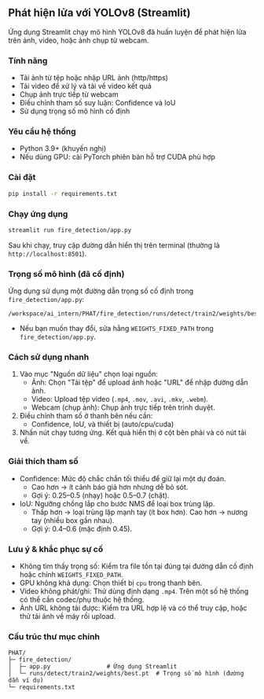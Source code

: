 ## Phát hiện lửa với YOLOv8 (Streamlit)

Ứng dụng Streamlit chạy mô hình YOLOv8 đã huấn luyện để phát hiện lửa trên ảnh, video, hoặc ảnh chụp từ webcam.

### Tính năng
- Tải ảnh từ tệp hoặc nhập URL ảnh (http/https)
- Tải video để xử lý và tải về video kết quả
- Chụp ảnh trực tiếp từ webcam
- Điều chỉnh tham số suy luận: Confidence và IoU
- Sử dụng trọng số mô hình cố định

### Yêu cầu hệ thống
- Python 3.9+ (khuyến nghị)
- Nếu dùng GPU: cài PyTorch phiên bản hỗ trợ CUDA phù hợp

### Cài đặt
```bash
pip install -r requirements.txt
```

### Chạy ứng dụng
```bash
streamlit run fire_detection/app.py
```
Sau khi chạy, truy cập đường dẫn hiển thị trên terminal (thường là `http://localhost:8501`).

### Trọng số mô hình (đã cố định)
Ứng dụng sử dụng một đường dẫn trọng số cố định trong `fire_detection/app.py`:
```
/workspace/ai_intern/PHAT/fire_detection/runs/detect/train2/weights/best.pt
```
- Nếu bạn muốn thay đổi, sửa hằng `WEIGHTS_FIXED_PATH` trong `fire_detection/app.py`.

### Cách sử dụng nhanh
1) Vào mục "Nguồn dữ liệu" chọn loại nguồn:
   - Ảnh: Chọn "Tải tệp" để upload ảnh hoặc "URL" để nhập đường dẫn ảnh.
   - Video: Upload tệp video (`.mp4`, `.mov`, `.avi`, `.mkv`, `.webm`).
   - Webcam (chụp ảnh): Chụp ảnh trực tiếp trên trình duyệt.
2) Điều chỉnh tham số ở thanh bên nếu cần:
   - Confidence, IoU, và thiết bị (auto/cpu/cuda)
3) Nhấn nút chạy tương ứng. Kết quả hiển thị ở cột bên phải và có nút tải về.

### Giải thích tham số
- Confidence: Mức độ chắc chắn tối thiểu để giữ lại một dự đoán.
  - Cao hơn → ít cảnh báo giả hơn nhưng dễ bỏ sót.
  - Gợi ý: 0.25–0.5 (nhạy) hoặc 0.5–0.7 (chặt).
- IoU: Ngưỡng chồng lắp cho bước NMS để loại box trùng lặp.
  - Thấp hơn → loại trùng lặp mạnh tay (ít box hơn). Cao hơn → nương tay (nhiều box gần nhau).
  - Gợi ý: 0.4–0.6 (mặc định 0.45).

### Lưu ý & khắc phục sự cố
- Không tìm thấy trọng số: Kiểm tra file tồn tại đúng tại đường dẫn cố định hoặc chỉnh `WEIGHTS_FIXED_PATH`.
- GPU không khả dụng: Chọn thiết bị `cpu` trong thanh bên.
- Video không phát/ghi: Thử dùng định dạng `.mp4`. Trên một số hệ thống có thể cần codec/phụ thuộc hệ thống.
- Ảnh URL không tải được: Kiểm tra URL hợp lệ và có thể truy cập, hoặc thử tải ảnh về máy rồi upload.

### Cấu trúc thư mục chính
```
PHAT/
├─ fire_detection/
│  ├─ app.py                # Ứng dụng Streamlit
│  └─ runs/detect/train2/weights/best.pt  # Trọng số mô hình (đường dẫn ví dụ)
└─ requirements.txt
```
